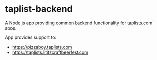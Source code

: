taplist-backend
=========

A Node.js app providing common backend functionality for taplists.com apps.

App provides support to:
- https://pizzaboy.taplists.com
- https://taplists.lititzcraftbeerfest.com
